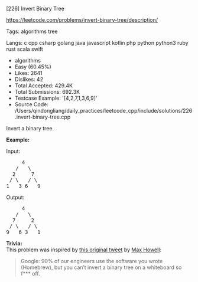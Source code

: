 [226] Invert Binary Tree  

https://leetcode.com/problems/invert-binary-tree/description/

Tags:   algorithms   tree 

Langs:  c   cpp   csharp   golang   java   javascript   kotlin   php   python   python3   ruby   rust   scala   swift 

* algorithms
* Easy (60.45%)
* Likes:    2641
* Dislikes: 42
* Total Accepted:    429.4K
* Total Submissions: 692.3K
* Testcase Example:  '[4,2,7,1,3,6,9]'
* Source Code:       /Users/qindongliang/daily_practices/leetcode_cpp/include/solutions/226.invert-binary-tree.cpp

<p>Invert a binary tree.</p>

<p><strong>Example:</strong></p>

<p>Input:</p>

<pre>
     4
   /   \
  2     7
 / \   / \
1   3 6   9</pre>

<p>Output:</p>

<pre>
     4
   /   \
  7     2
 / \   / \
9   6 3   1</pre>

<p><strong>Trivia:</strong><br />
This problem was inspired by <a href="https://twitter.com/mxcl/status/608682016205344768" target="_blank">this original tweet</a> by <a href="https://twitter.com/mxcl" target="_blank">Max Howell</a>:</p>

<blockquote>Google: 90% of our engineers use the software you wrote (Homebrew), but you can&rsquo;t invert a binary tree on a whiteboard so f*** off.</blockquote>

